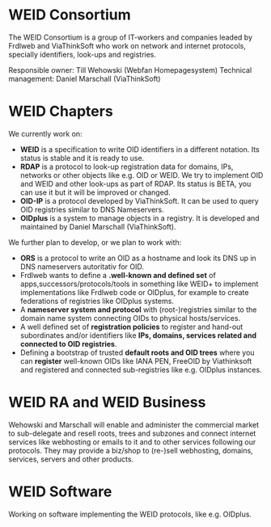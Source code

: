 # WEID Consortium
The WEID Consortium is a group of IT-workers and companies leaded by Frdlweb and ViaThinkSoft who work on network and internet protocols, specially identifiers, look-ups and registries.

Responsible owner: Till Wehowski (Webfan Homepagesystem)
Technical management: Daniel Marschall (ViaThinkSoft)

# WEID Chapters
We currently work on:
+ **WEID** is a specification to write OID identifiers in a different notation. Its status is stable and it is ready to use.
+ **RDAP** is a protocol to look-up registration data for domains, IPs, networks or other objects like e.g. OID or WEID. We try to implement OID and WEID and other look-ups as part of RDAP. Its status is BETA, you can use it but it will be improved or changed.
+ **OID-IP** is a protocol developed by ViaThinkSoft. It can be used to query OID registries similar to DNS Nameservers.
+ **OIDplus** is a system to manage objects in a registry. It is developed and maintained by Daniel Marschall (ViaThinkSoft).

We further plan to develop, or we plan to work with:
+ **ORS** is a protocol to write an OID as a hostname and look its DNS up in DNS nameservers autoritativ for OID.
+ Frdlweb wants to define a **.well-known and defined set** of apps,successors/protocols/tools in something like WEID+ to implement implementations like Frdlweb code or OIDplus, for example to create federations of registries like OIDplus systems.
+ A **nameserver system and protocol** with (root-)registries similar to the domain name system connecting OIDs to physical hosts/services.
+ A well defined set of **registration policies** to register and hand-out subordinates and/or identifiers like **IPs, domains, services related and connected to OID registries**.
+ Defining a bootstrap of trusted **default roots and OID trees** where you can **register** well-known OIDs like IANA PEN, FreeOID by Viathinksoft and registered and connected sub-registries like e.g. OIDplus instances.

# WEID RA and WEID Business
Wehowski and Marschall will enable and administer the commercial market to sub-delegate and resell roots, trees and subzones and connect internet services like webhosting or emails to it and to other services following our protocols. They may provide a biz/shop to (re-)sell webhosting, domains, services, servers and other products.

# WEID Software
Working on software implementing the WEID protocols, like e.g. OIDplus.
  
